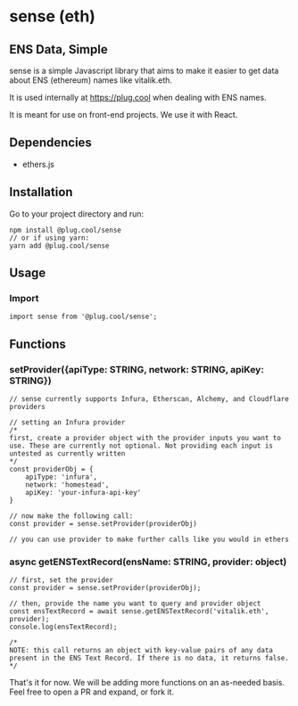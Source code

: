 # sense (eth)
## ENS Data, Simple

sense is a simple Javascript library that aims to make it easier to get data about ENS (ethereum) names like vitalik.eth.

It is used internally at <https://plug.cool> when dealing with ENS names.

It is meant for use on front-end projects. We use it with React.

## Dependencies
- ethers.js

## Installation
Go to your project directory and run:
```
npm install @plug.cool/sense
// or if using yarn:
yarn add @plug.cool/sense
```
## Usage
### Import
```
import sense from '@plug.cool/sense';
```
## Functions
### setProvider({apiType: STRING, network: STRING, apiKey: STRING})
```
// sense currently supports Infura, Etherscan, Alchemy, and Cloudflare providers

// setting an Infura provider
/* 
first, create a provider object with the provider inputs you want to use. These are currently not optional. Not providing each input is untested as currently written
*/
const providerObj = {
    apiType: 'infura',
    network: 'homestead',
    apiKey: 'your-infura-api-key'
}

// now make the following call:
const provider = sense.setProvider(providerObj)

// you can use provider to make further calls like you would in ethers
```

### async getENSTextRecord(ensName: STRING, provider: object)
```
// first, set the provider
const provider = sense.setProvider(providerObj);

// then, provide the name you want to query and provider object
const ensTextRecord = await sense.getENSTextRecord('vitalik.eth', provider);
console.log(ensTextRecord);

/* 
NOTE: this call returns an object with key-value pairs of any data present in the ENS Text Record. If there is no data, it returns false.
*/
```

That's it for now. We will be adding more functions on an as-needed basis. Feel free to open a PR and expand, or fork it.